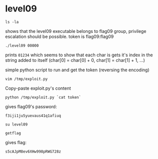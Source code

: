 # level09

```shell
ls -la
```

shows that the level09 executable belongs to flag09 group, privilege escalation should be possible. token is flag09:flag09

```shell
./level09 00000
```

prints `01234` which seems to show that each char is  gets it's index in the string added to itself (char[0] = char[0] + 0, char[1] = char[1] + 1, ...)

simple python script to run and get the token (reversing the encoding)

```shell
vim /tmp/exploit.py
```

Copy-paste exploit.py's content

```shell
python /tmp/exploit.py `cat token`
```

gives flag09's password:

```shell
f3iji1ju5yuevaus41q1afiuq
```

```shell
su level09
```

```shell
getflag
```

gives flag:

```shell
s5cAJpM8ev6XHw998pRWG728z
```
